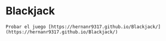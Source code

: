 # Blackjack

```
Probar el juego [https://hernanr9317.github.io/Blackjack/](https://hernanr9317.github.io/Blackjack/)

```

